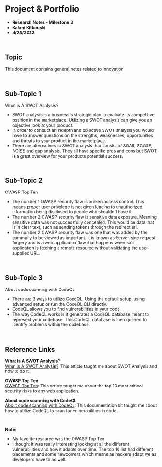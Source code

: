 # Project & Portfolio 

* **Research Notes - Milestone 3**
* **Kalani Kitkouski**
* **4/23/2023**

<br>


## Topic

This document contains general notes related to Innovation

<br>

## Sub-Topic 1
What Is A SWOT Analysis?

* SWOT analysis is a business's strategic plan to evaluate its competitive position in the marketplace. Utilizing a SWOT analysis can give you an objective look at your product.
* In order to conduct an indepth and objective SWOT analysis you would have to answer questions on the strengths, weaknesses, opportunities and threats to your product in the marketplace.
* There are alternatives to SWOT analysis that consist of SOAR, SCORE, NOISE and gap analysis. They all have specific pros and cons but SWOT is a great overview for your products potential success.

<br>

## Sub-Topic 2
OWASP Top Ten

* The number 1 OWASP security flaw is broken access control. This means proper user privelege is not given leading to unauthorized information being disclosed to people who shouldn't have it.
* The number 2 OWASP security flaw is sensitive data exposure. Meaning sensitive data was not successfully concealed. This would be data that is in clear text, such as sending tokens through the redirect url.
* The number 2 OWASP security flaw was one that was added by the commuity to be viewed as important. It is known as Server-side request forgery and is a web application flaw that happens when said application is fetching a remote resource without validating the user-supplied URL.

<br>

## Sub-Topic 3
About code scanning with CodeQL

* There are 3 ways to utilize CodeQL. Using the default setup, using advanced setup or run the CodeQL CLI directly.
* CodeQL allows you to find vulnerabilities in your code.
* The way CodeQL works is it generates a CodeQL database meant to represent your codebase. This CodeQL database is then queried to identify problems within the codebase.


    
<br>

## Reference Links

**What Is A SWOT Analysis?**  
[What Is A SWOT Analysis?](https://www.smashingmagazine.com/2010/06/the-ultimate-guide-to-a-b-testing/): This article taught me about SWOT Analysis and how to do it.

**OWASP Top Ten**    
[OWASP Top Ten](https://owasp.org/www-project-top-ten/): This article taught me about the top 10 most critical security risks to any web application.

**About code scanning with CodeQL**      
[About code scanning with CodeQL](https://docs.github.com/en/code-security/code-scanning/automatically-scanning-your-code-for-vulnerabilities-and-errors/about-code-scanning-with-codeql): This documentation bit taught me about how to utilize CodeQL to scan for vulnerabilities in code.

<br>

**Note:**  

* My favorite resource was the OWASP Top Ten
* I thought it was really interesting looking at all the different vulnerabilities and how it adapts over time. The top 10 list had different placements and some newcomers which means as hackers adapt we as developers have to as well.